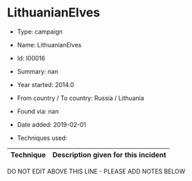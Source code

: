 # LithuanianElves

* Type: campaign

* Name: LithuanianElves

* Id: I00016

* Summary: nan

* Year started: 2014.0

* From country / To country: Russia / Lithuania

* Found via: nan

* Date added: 2019-02-01

* Techniques used: 

| Technique | Description given for this incident |
| --------- | ------------------------- |

DO NOT EDIT ABOVE THIS LINE - PLEASE ADD NOTES BELOW